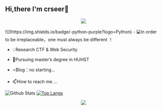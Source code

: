 ## Hi,there I'm crseer👋
<!-- 敲代码的图片 -->
<div align="center" ><img order-radius="100px" src="https://cdn.jsdelivr.net/gh/sun0225SUN/photos/images/202108300019556.gif"/></div>
<br>
![](https://img.shields.io/badge/-python-purple?logo=Python)
- 💻In order to be irreplaceable，one must always be different ！

- 💡Research  CTF & Web Security

- 🌱Pursuing master’s degree in HUHST

- ⭐️Blog：no starting...

- 📫How to reach me ...

![Github Stats](https://github-readme-stats.vercel.app/api?username=crseer&show_icons=true&theme=gruvbox_light&count_private=true&bg_color=DEG,C2FFD8,465EFB) [![Top Langs](https://github-readme-stats.vercel.app/api/top-langs?username=crseer&layout=compact)](https://github.com/crseer)

<div align="center" ><img order-radius="100px" src="https://count.getloli.com/get/@crseer?theme=rule34"/></div>
<br>
